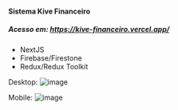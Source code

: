 #### Sistema Kive Financeiro

##### Acesso em: https://kive-financeiro.vercel.app/

+ NextJS
+ Firebase/Firestone
+ Redux/Redux Toolkit

Desktop:
![image](https://user-images.githubusercontent.com/46534422/224197580-27b04563-4da3-470b-9419-68edf0d658da.png)

Mobile:
![image](https://user-images.githubusercontent.com/46534422/224197669-6f0a6b4c-0041-4c23-be2f-d5e4528ddb23.png)
